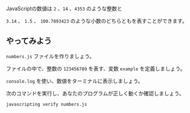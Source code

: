 JavaScriptの数値は `2` 、`14` 、`4353` のような整数と

`3.14` 、 `1.5` 、 `100.7893423` のような小数のどちらともを表すことができます。

## やってみよう

`numbers.js` ファイルを作りましょう。

ファイルの中で、整数の `123456789` を表す、変数 `example` を定義しましょう。

`console.log` を使い、数値をターミナルに表示しましょう。

次のコマンドを実行し、あなたのプログラムが正しく動くか確認しましょう。

`javascripting verify numbers.js`
